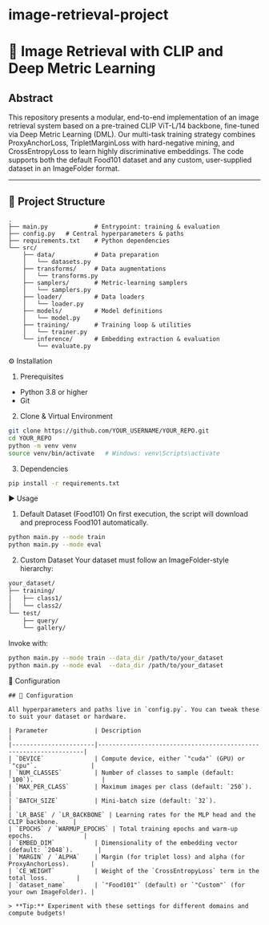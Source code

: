 # image-retrieval-project
# 🚀 Image Retrieval with CLIP and Deep Metric Learning

## Abstract  
This repository presents a modular, end-to-end implementation of an image retrieval system based on a pre-trained CLIP ViT-L/14 backbone, fine-tuned via Deep Metric Learning (DML). Our multi-task training strategy combines ProxyAnchorLoss, TripletMarginLoss with hard-negative mining, and CrossEntropyLoss to learn highly discriminative embeddings. The code supports both the default Food101 dataset and any custom, user-supplied dataset in an ImageFolder format.

---

## 📂 Project Structure  
```text
.
├── main.py             # Entrypoint: training & evaluation
├── config.py   # Central hyperparameters & paths
├── requirements.txt    # Python dependencies
└── src/
    ├── data/           # Data preparation
    │   └── datasets.py
    ├── transforms/     # Data augmentations
    │   └── transforms.py
    ├── samplers/       # Metric-learning samplers
    │   └── samplers.py
    ├── loader/         # Data loaders
    │   └── loader.py
    ├── models/         # Model definitions
    │   └── model.py
    ├── training/       # Training loop & utilities
    │   └── trainer.py
    └── inference/      # Embedding extraction & evaluation
        └── evaluate.py
```
⚙️ Installation
1. Prerequisites
  - Python 3.8 or higher
  - Git
2. Clone & Virtual Environment
```bash
git clone https://github.com/YOUR_USERNAME/YOUR_REPO.git
cd YOUR_REPO
python -m venv venv
source venv/bin/activate   # Windows: venv\Scripts\activate
```
3. Dependencies
```bash
pip install -r requirements.txt
```
▶️ Usage
1. Default Dataset (Food101)
On first execution, the script will download and preprocess Food101 automatically.
```bash
python main.py --mode train
python main.py --mode eval
```
2. Custom Dataset
Your dataset must follow an ImageFolder-style hierarchy:
```bash
your_dataset/
├── training/
│   ├── class1/
│   └── class2/
└── test/
    ├── query/
    └── gallery/
```
Invoke with:
```bash
python main.py --mode train --data_dir /path/to/your_dataset
python main.py --mode eval  --data_dir /path/to/your_dataset
```
🔧 Configuration
```text
## 🔧 Configuration

All hyperparameters and paths live in `config.py`. You can tweak these to suit your dataset or hardware.

| Parameter             | Description                                                      |
|-----------------------|------------------------------------------------------------------|
| `DEVICE`              | Compute device, either `"cuda"` (GPU) or `"cpu"`.               |
| `NUM_CLASSES`         | Number of classes to sample (default: `100`).                   |
| `MAX_PER_CLASS`       | Maximum images per class (default: `250`).                      |
| `BATCH_SIZE`          | Mini-batch size (default: `32`).                                |
| `LR_BASE` / `LR_BACKBONE` | Learning rates for the MLP head and the CLIP backbone.    |
| `EPOCHS` / `WARMUP_EPOCHS` | Total training epochs and warm-up epochs.              |
| `EMBED_DIM`           | Dimensionality of the embedding vector (default: `2048`).       |
| `MARGIN` / `ALPHA`    | Margin (for triplet loss) and alpha (for ProxyAnchorLoss).      |
| `CE_WEIGHT`           | Weight of the `CrossEntropyLoss` term in the total loss.        |
| `dataset_name`        | `"Food101"` (default) or `"Custom"` (for your own ImageFolder). |

> **Tip:** Experiment with these settings for different domains and compute budgets!  
```
